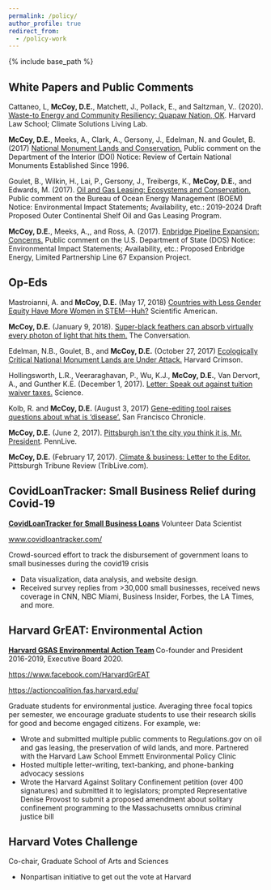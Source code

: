 ```yaml
---
permalink: /policy/
author_profile: true
redirect_from:
  - /policy-work
---
```


{% include base_path %}

## White Papers and Public Comments

Cattaneo, L, <b>McCoy, D.E.</b>, Matchett, J., Pollack, E., and Saltzman, V.. (2020). [Waste-to Energy and Community Resiliency: Quapaw Nation, OK](http://clinics.law.harvard.edu/environment/files/2019/05/Team-2-Quapaw-Imp.Plan-FS-FINAL-reduced-size.pdf). Harvard Law School; Climate Solutions Living Lab.

<b>McCoy, D.E.</b>, Meeks, A., Clark, A., Gersony, J., Edelman, N. and Goulet, B. (2017) [National Monument Lands and Conservation.](https://www.regulations.gov/document?D=DOI-2017-0002-780036) Public comment on the Department of the Interior (DOI) Notice: Review of Certain National Monuments Established Since 1996.

Goulet, B., Wilkin, H., Lai, P., Gersony, J., Treibergs, K., <b>McCoy, D.E.</b>, and Edwards, M.  (2017). [Oil and Gas Leasing: Ecosystems and Conservation.](https://www.regulations.gov/document?D=BOEM-2017-0074-21028) Public comment on the Bureau of Ocean Energy Management (BOEM) Notice: Environmental Impact Statements; Availability, etc.: 2019-2024 Draft Proposed Outer Continental Shelf Oil and Gas Leasing Program.

<b>McCoy, D.E.</b>, Meeks, A.,, and Ross, A. (2017). [Enbridge Pipeline Expansion: Concerns.](https://www.regulations.gov/document?D=DOS-2017-0009-0305) Public comment on the U.S. Department of State (DOS) Notice: Environmental Impact Statements; Availability, etc.: Proposed Enbridge Energy, Limited Partnership Line 67 Expansion Project. 



## Op-Eds

Mastroianni, A. and <b>McCoy, D.E.</b> (May 17, 2018) [Countries with Less Gender Equity Have More Women in STEM--Huh?](https://blogs.scientificamerican.com/voices/countries-with-less-gender-equity-have-more-women-in-stem-huh/) Scientific American.

<b>McCoy, D.E.</b> (January 9, 2018). [Super-black feathers can absorb virtually every photon of light that hits them.](http://theconversation.com/super-black-feathers-can-absorb-virtually-every-photon-of-light-that-hits-them-89689) The Conversation.

Edelman, N.B., Goulet, B., and <b>McCoy, D.E.</b> (October 27, 2017) [Ecologically Critical National Monument Lands are Under Attack.](https://www.thecrimson.com/article/2017/10/27/ecologically-critical-under-attack/) Harvard Crimson.

Hollingsworth, L.R., Veeraraghavan, P., Wu, K.J., <b>McCoy, D.E.</b>, Van Dervort, A., and Gunther K.E. (December 1, 2017). [Letter: Speak out against tuition waiver taxes.](http://science.sciencemag.org/content/358/6369/1395.1) Science.

Kolb, R. and <b>McCoy, D.E.</b> (August 3, 2017) [Gene-editing tool raises questions about what is ‘disease’.](https://www.sfchronicle.com/opinion/openforum/article/Gene-editing-tool-raises-questions-about-what-is-11732894.php)  San Francisco Chronicle.

<b>McCoy, D.E.</b> (June 2, 2017). [Pittsburgh isn't the city you think it is, Mr. President](https://www.pennlive.com/opinion/2017/06/pittsburgh_isnt_the_city_you_t.html). PennLive. 

<b>McCoy, D.E.</b> (February 17, 2017). [Climate & business: Letter to the Editor.](http://triblive.com/opinion/letters/11939678-74/climate-business-coal) Pittsburgh Tribune Review (TribLive.com).



## CovidLoanTracker: Small Business Relief during Covid-19

<b>[CovidLoanTracker for Small Business Loans](https://www.covidloantracker.com/)</b>
Volunteer Data Scientist 

www.covidloantracker.com/ 

Crowd-sourced effort to track the disbursement of government loans to small businesses during the covid19 crisis 
- Data visualization, data analysis, and website design. 
-	Received survey replies from >30,000 small businesses, received news coverage in CNN, NBC Miami, Business Insider, Forbes, the LA Times, and more.

## Harvard GrEAT: Environmental Action
<b>[Harvard GSAS Environmental Action Team](https://www.facebook.com/HarvardGrEAT) </b>
Co-founder and President 2016-2019, Executive Board 2020. 

https://www.facebook.com/HarvardGrEAT

https://actioncoalition.fas.harvard.edu/

Graduate students for environmental justice. Averaging three focal topics per semester, we encourage graduate students to use their research skills for good and become engaged citizens. For example, we:
- Wrote and submitted multiple public comments to Regulations.gov on oil and gas leasing, the preservation of wild lands, and more. Partnered with the Harvard Law School Emmett Environmental Policy Clinic
- Hosted multiple letter-writing, text-banking, and phone-banking advocacy sessions
- Wrote the Harvard Against Solitary Confinement petition (over 400 signatures) and submitted it to legislators; prompted Representative Denise Provost to submit a proposed amendment about solitary confinement programming to the Massachusetts omnibus criminal justice bill

## Harvard Votes Challenge
Co-chair, Graduate School of Arts and Sciences 
- Nonpartisan initiative to get out the vote at Harvard

